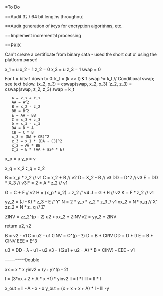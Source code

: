 ﻿=To Do

==Audit 32 / 64 bit lengths throughout

==Audit generation of keys for encryption algorithms, etc.

==Implement incremental processing



==PKIX

Can't create a certificate from binary data - used the short cut of using the 
platform parser!


   x_1 = u
   x_2 = 1
   z_2 = 0
   x_3 = u
   z_3 = 1
   swap = 0

   For t = bits-1 down to 0:
       k_t = (k >> t) & 1
       swap ^= k_t
       // Conditional swap; see text below.
       (x_2, x_3) = cswap(swap, x_2, x_3)
       (z_2, z_3) = cswap(swap, z_2, z_3)
       swap = k_t

       A = x_2 + z_2
       AA = A^2
       B = x_2 - z_2
       BB = B^2
       E = AA - BB
       C = x_3 + z_3
       D = x_3 - z_3
       DA = D * A
       CB = C * B
       x_3 = (DA + CB)^2
       z_3 = x_1 * (DA - CB)^2
       x_2 = AA * BB
       z_2 = E * (AA + a24 * E)





x_p = u
y_p = v

x_q = x_2
z_q = z_2




B = x_p * z_2                   // v1
C = x_2 + B                     // v2
D = X_2 - B                     // v3
DD = D^2                        // v3
E = DD * X_3                    // v3
F = 2 * A * z_2                 // v1

G = C + F                       // v2
H = (x_p * x_2)  + z_2          // v4
J = G * H                       // v2
K = F * z_2                     // v1

yy_2 = (J - K) * z_3 - E        // Y'
N = 2 * y_p * z_2  * z_3        // v1
xx_2 = N * x_q                  // X'
zz_2 = N * z_ q                 // Z'

ZINV = zz_2^(p - 2)
u2 = xx_2 * ZINV
v2 = yy_2 * ZINV

return u2, v2



B = v2 - v1
C = u2 - u1
CINV = C^(p - 2)
D = B * CINV
DD = D * D
E = B * CINV
EEE = E^3

u3 = DD - A - u1 - u2
v3 = ((2u1 + u2 + A) * B * CINV) - EEE - v1




----------Double

xx = x * x
yinv2 = (y+ y)^(p - 2)

l = (3*xx + 2 * A * x +1) * yinv2
ll = l * l
lll = ll * l

x_out = ll - A - x - x
y_out = (x + x + x + A) * l - lll -y 

